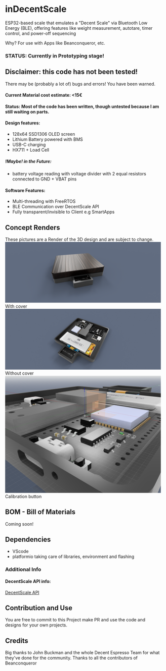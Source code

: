 # inDecentScale
ESP32-based scale that emulates a "Decent Scale" via Bluetooth Low Energy (BLE), offering features like weight measurement, autotare, timer control, and power-off sequencing

Why? For use with Apps like Beanconqueror, etc. 

### STATUS: Currently in Prototyping stage!

## Disclaimer: this code has not been tested!
There may be (probably a lot of) bugs and errors! You have been warned.

#### Current Material cost estimate: <15€ 

#### Status: Most of the code has been written, though untested because I am still waiting on parts. 

#### Design features: 
 - 128x64 SSD1306 OLED screen
 - Lithium Battery powered with BMS
 - USB-C charging 
 - HX711 + Load Cell
 
##### !Maybe! in the Future:
 - battery voltage reading with voltage divider with 2 equal resistors connected to GND + VBAT pins 

#### Software Features:
 - Multi-threading with FreeRTOS
 - BLE Communication over DecentScale API
 - Fully transparent/invisible to Client e.g SmartApps

## Concept Renders
These pictures are a Render of the 3D design and are subject to change.
![With cover](./img/wCover.PNG) With cover  
![Without cover](./img/w:oCover.PNG) Without cover  
![Calibration button](./img/calbutton.png) Calibration button

## BOM - Bill of Materials
Coming soon!

## Dependencies
 - VScode
 - platformio taking care of libraries, environment and flashing

### Additional Info 
#### DecentScale API info:
[DecentScale API](https://decentespresso.com/decentscale_api)

## Contribution and Use
You are free to commit to this Project make PR and use the code and designs for your own projects.

## Credits
Big thanks to John Buckman and the whole Decent Espresso Team for what they've done for the community. Thanks to all the contributors of Beanconqueror